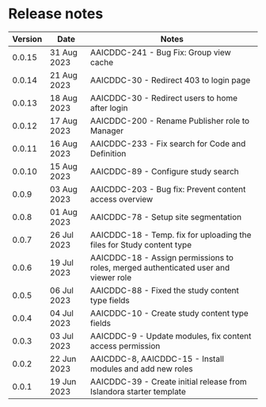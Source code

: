 # Release notes

| Version | Date        | Notes |
| ------- | ----------- | ----- |
| 0.0.15  | 31 Aug 2023 | AAICDDC-241 - Bug Fix: Group view cache |
| 0.0.14  | 21 Aug 2023 | AAICDDC-30 - Redirect 403 to login page |
| 0.0.13  | 18 Aug 2023 | AAICDDC-30 - Redirect users to home after login |
| 0.0.12  | 17 Aug 2023 | AAICDDC-200 - Rename Publisher role to Manager |
| 0.0.11  | 16 Aug 2023 | AAICDDC-233 - Fix search for Code and Definition |
| 0.0.10  | 15 Aug 2023 | AAICDDC-89 - Configure study search |
| 0.0.9   | 03 Aug 2023 | AAICDDC-203 - Bug fix: Prevent content access overview |
| 0.0.8   | 01 Aug 2023 | AAICDDC-78 - Setup site segmentation |
| 0.0.7   | 26 Jul 2023 | AAICDDC-18 - Temp. fix for uploading the files for Study content type |
| 0.0.6   | 19 Jul 2023 | AAICDDC-18 - Assign permissions to roles, merged authenticated user and viewer role |
| 0.0.5   | 06 Jul 2023 | AAICDDC-88 - Fixed the study content type fields |
| 0.0.4   | 04 Jul 2023 | AAICDDC-10 - Create study content type fields |
| 0.0.3   | 03 Jul 2023 | AAICDDC-9 - Update modules, fix content access permission |
| 0.0.2   | 22 Jun 2023 | AAICDDC-8, AAICDDC-15 - Install modules and add new roles |
| 0.0.1   | 19 Jun 2023 | AAICDDC-39 - Create initial release from Islandora starter template |

